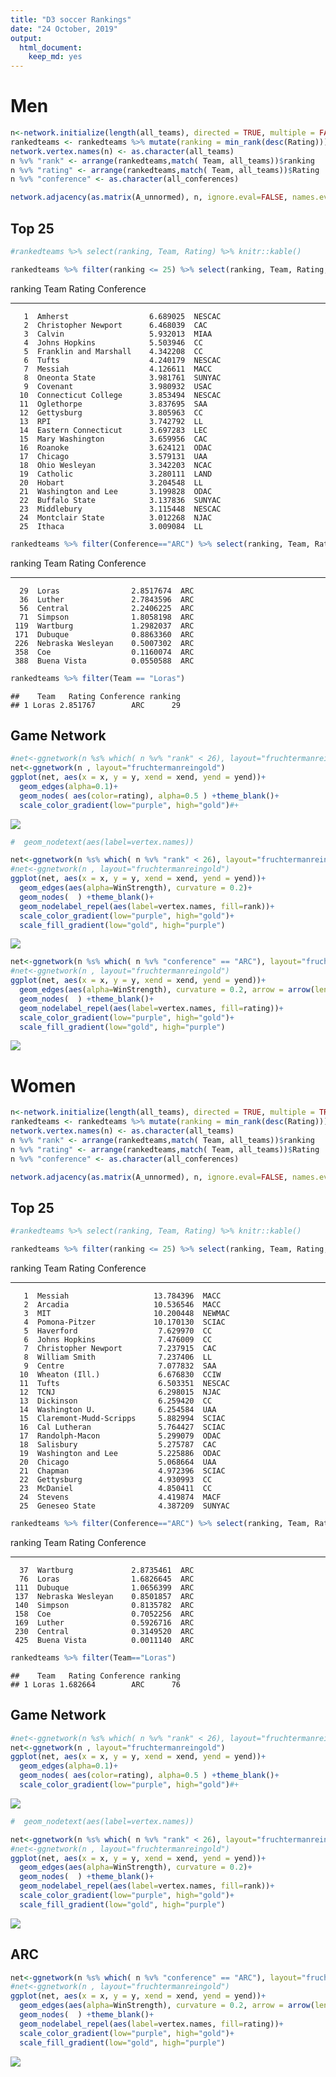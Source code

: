 ```yaml
---
title: "D3 soccer Rankings"
date: "24 October, 2019"
output: 
  html_document: 
    keep_md: yes
---
```



# Men
 








```r
n<-network.initialize(length(all_teams), directed = TRUE, multiple = FALSE)
rankedteams <- rankedteams %>% mutate(ranking = min_rank(desc(Rating)))
network.vertex.names(n) <- as.character(all_teams)
n %v% "rank" <- arrange(rankedteams,match( Team, all_teams))$ranking
n %v% "rating" <- arrange(rankedteams,match( Team, all_teams))$Rating
n %v% "conference" <- as.character(all_conferences)

network.adjacency(as.matrix(A_unnormed), n, ignore.eval=FALSE, names.eval = c("WinStrength"))
```
## Top 25

```r
#rankedteams %>% select(ranking, Team, Rating) %>% knitr::kable()

rankedteams %>% filter(ranking <= 25) %>% select(ranking, Team, Rating, Conference) %>% knitr::kable()
```



 ranking  Team                       Rating  Conference 
--------  ----------------------  ---------  -----------
       1  Amherst                  6.689025  NESCAC     
       2  Christopher Newport      6.468039  CAC        
       3  Calvin                   5.932013  MIAA       
       4  Johns Hopkins            5.503946  CC         
       5  Franklin and Marshall    4.342208  CC         
       6  Tufts                    4.240179  NESCAC     
       7  Messiah                  4.126611  MACC       
       8  Oneonta State            3.981761  SUNYAC     
       9  Covenant                 3.980932  USAC       
      10  Connecticut College      3.853494  NESCAC     
      11  Oglethorpe               3.837695  SAA        
      12  Gettysburg               3.805963  CC         
      13  RPI                      3.742792  LL         
      14  Eastern Connecticut      3.697283  LEC        
      15  Mary Washington          3.659956  CAC        
      16  Roanoke                  3.624121  ODAC       
      17  Chicago                  3.579131  UAA        
      18  Ohio Wesleyan            3.342203  NCAC       
      19  Catholic                 3.280111  LAND       
      20  Hobart                   3.204548  LL         
      21  Washington and Lee       3.199828  ODAC       
      22  Buffalo State            3.137836  SUNYAC     
      23  Middlebury               3.115448  NESCAC     
      24  Montclair State          3.012268  NJAC       
      25  Ithaca                   3.009084  LL         

```r
rankedteams %>% filter(Conference=="ARC") %>% select(ranking, Team, Rating, Conference) %>% knitr::kable()
```



 ranking  Team                    Rating  Conference 
--------  ------------------  ----------  -----------
      29  Loras                2.8517674  ARC        
      36  Luther               2.7843596  ARC        
      56  Central              2.2406225  ARC        
      71  Simpson              1.8058198  ARC        
     119  Wartburg             1.2982037  ARC        
     171  Dubuque              0.8863360  ARC        
     226  Nebraska Wesleyan    0.5007302  ARC        
     358  Coe                  0.1160074  ARC        
     388  Buena Vista          0.0550588  ARC        

```r
rankedteams %>% filter(Team == "Loras")
```

```
##    Team   Rating Conference ranking
## 1 Loras 2.851767        ARC      29
```

## Game Network


```r
#net<-ggnetwork(n %s% which( n %v% "rank" < 26), layout="fruchtermanreingold")
net<-ggnetwork(n , layout="fruchtermanreingold")
ggplot(net, aes(x = x, y = y, xend = xend, yend = yend))+
  geom_edges(alpha=0.1)+
  geom_nodes( aes(color=rating), alpha=0.5 ) +theme_blank()+
  scale_color_gradient(low="purple", high="gold")#+
```

![](PullAndNetwork_files/figure-html/plotNetwork-1.png)<!-- -->

```r
#  geom_nodetext(aes(label=vertex.names))
```


```r
net<-ggnetwork(n %s% which( n %v% "rank" < 26), layout="fruchtermanreingold")
#net<-ggnetwork(n , layout="fruchtermanreingold")
ggplot(net, aes(x = x, y = y, xend = xend, yend = yend))+
  geom_edges(aes(alpha=WinStrength), curvature = 0.2)+
  geom_nodes(  ) +theme_blank()+
  geom_nodelabel_repel(aes(label=vertex.names, fill=rank))+
  scale_color_gradient(low="purple", high="gold")+
  scale_fill_gradient(low="gold", high="purple")
```

![](PullAndNetwork_files/figure-html/plottop25Men-1.png)<!-- -->



```r
net<-ggnetwork(n %s% which( n %v% "conference" == "ARC"), layout="fruchtermanreingold")
#net<-ggnetwork(n , layout="fruchtermanreingold")
ggplot(net, aes(x = x, y = y, xend = xend, yend = yend))+
  geom_edges(aes(alpha=WinStrength), curvature = 0.2, arrow = arrow(length = unit(3, "points")))+
  geom_nodes(  ) +theme_blank()+
  geom_nodelabel_repel(aes(label=vertex.names, fill=rating))+
  scale_color_gradient(low="purple", high="gold")+
  scale_fill_gradient(low="gold", high="purple")
```

![](PullAndNetwork_files/figure-html/plotARCMen-1.png)<!-- -->

# Women





```r
n<-network.initialize(length(all_teams), directed = TRUE, multiple = TRUE)
rankedteams <- rankedteams %>% mutate(ranking = min_rank(desc(Rating)))
network.vertex.names(n) <- as.character(all_teams)
n %v% "rank" <- arrange(rankedteams,match( Team, all_teams))$ranking
n %v% "rating" <- arrange(rankedteams,match( Team, all_teams))$Rating
n %v% "conference" <- as.character(all_conferences)

network.adjacency(as.matrix(A_unnormed), n, ignore.eval=FALSE, names.eval = c("WinStrength"))
```
## Top 25


```r
#rankedteams %>% select(ranking, Team, Rating) %>% knitr::kable()

rankedteams %>% filter(ranking <= 25) %>% select(ranking, Team, Rating, Conference) %>% knitr::kable()
```



 ranking  Team                         Rating  Conference 
--------  -----------------------  ----------  -----------
       1  Messiah                   13.784396  MACC       
       2  Arcadia                   10.536546  MACC       
       3  MIT                       10.200448  NEWMAC     
       4  Pomona-Pitzer             10.170130  SCIAC      
       5  Haverford                  7.629970  CC         
       6  Johns Hopkins              7.476009  CC         
       7  Christopher Newport        7.237915  CAC        
       8  William Smith              7.237406  LL         
       9  Centre                     7.077832  SAA        
      10  Wheaton (Ill.)             6.676830  CCIW       
      11  Tufts                      6.503351  NESCAC     
      12  TCNJ                       6.298015  NJAC       
      13  Dickinson                  6.259420  CC         
      14  Washington U.              6.254584  UAA        
      15  Claremont-Mudd-Scripps     5.882994  SCIAC      
      16  Cal Lutheran               5.764427  SCIAC      
      17  Randolph-Macon             5.299079  ODAC       
      18  Salisbury                  5.275787  CAC        
      19  Washington and Lee         5.225886  ODAC       
      20  Chicago                    5.068664  UAA        
      21  Chapman                    4.972396  SCIAC      
      22  Gettysburg                 4.930993  CC         
      23  McDaniel                   4.850411  CC         
      24  Stevens                    4.419874  MACF       
      25  Geneseo State              4.387209  SUNYAC     

```r
rankedteams %>% filter(Conference=="ARC") %>% select(ranking, Team, Rating, Conference) %>% knitr::kable()
```



 ranking  Team                    Rating  Conference 
--------  ------------------  ----------  -----------
      37  Wartburg             2.8735461  ARC        
      76  Loras                1.6826645  ARC        
     111  Dubuque              1.0656399  ARC        
     137  Nebraska Wesleyan    0.8501857  ARC        
     140  Simpson              0.8135782  ARC        
     158  Coe                  0.7052256  ARC        
     169  Luther               0.5926716  ARC        
     230  Central              0.3149520  ARC        
     425  Buena Vista          0.0011140  ARC        

```r
rankedteams %>% filter(Team=="Loras")
```

```
##    Team   Rating Conference ranking
## 1 Loras 1.682664        ARC      76
```

## Game Network


```r
#net<-ggnetwork(n %s% which( n %v% "rank" < 26), layout="fruchtermanreingold")
net<-ggnetwork(n , layout="fruchtermanreingold")
ggplot(net, aes(x = x, y = y, xend = xend, yend = yend))+
  geom_edges(alpha=0.1)+
  geom_nodes( aes(color=rating), alpha=0.5 ) +theme_blank()+
  scale_color_gradient(low="purple", high="gold")#+
```

![](PullAndNetwork_files/figure-html/plotNetworkWomen-1.png)<!-- -->

```r
#  geom_nodetext(aes(label=vertex.names))
```




```r
net<-ggnetwork(n %s% which( n %v% "rank" < 26), layout="fruchtermanreingold")
#net<-ggnetwork(n , layout="fruchtermanreingold")
ggplot(net, aes(x = x, y = y, xend = xend, yend = yend))+
  geom_edges(aes(alpha=WinStrength), curvature = 0.2)+
  geom_nodes(  ) +theme_blank()+
  geom_nodelabel_repel(aes(label=vertex.names, fill=rank))+
  scale_color_gradient(low="purple", high="gold")+
  scale_fill_gradient(low="gold", high="purple")
```

![](PullAndNetwork_files/figure-html/plottop25Women-1.png)<!-- -->

## ARC


```r
net<-ggnetwork(n %s% which( n %v% "conference" == "ARC"), layout="fruchtermanreingold")
#net<-ggnetwork(n , layout="fruchtermanreingold")
ggplot(net, aes(x = x, y = y, xend = xend, yend = yend))+
  geom_edges(aes(alpha=WinStrength), curvature = 0.2, arrow = arrow(length = unit(3, "points")))+
  geom_nodes(  ) +theme_blank()+
  geom_nodelabel_repel(aes(label=vertex.names, fill=rating))+
  scale_color_gradient(low="purple", high="gold")+
  scale_fill_gradient(low="gold", high="purple")
```

![](PullAndNetwork_files/figure-html/plotARCWomen-1.png)<!-- -->
